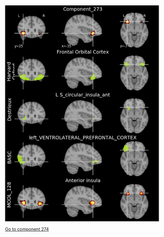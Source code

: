 


![273](preliminary/273.jpg "Component 273")

[Go to component 274](https://parietal-inria.github.io/MODL_atlas/1024/274 "Component 274")
